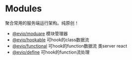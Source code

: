 # Modules

聚合常用的服务端运行架构。纯原创！

- [@evio/moduare](https://www.npmjs.com/@evio/moduare) 模块管理器
- [@evio/hookable](https://www.npmjs.com/@evio/hookable) 可hook的class数据流
- [@evio/functional](https://www.npmjs.com/@evio/functional) 可hook的function数据流 类server react
- [@evio/define](https://www.npmjs.com/@evio/define) 可hook的function流处理
